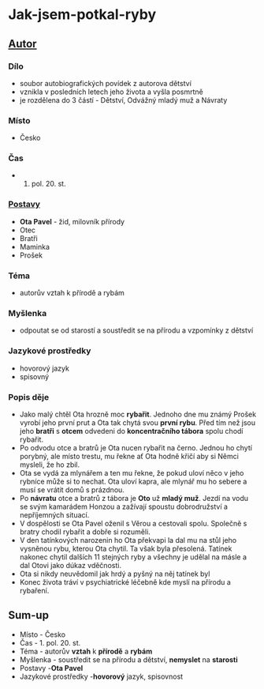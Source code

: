 # Jak-jsem-potkal-ryby

## [Autor](Smrt-krasnych-srncu.md#autor)

### Dílo
- soubor autobiografických povídek z autorova dětství
- vznikla v posledních letech jeho života a vyšla posmrtně
- je rozdělena do 3 částí - Dětství, Odvážný mladý muž a Návraty

### Místo
- Česko 
### Čas
- 1. pol. 20. st.
### [Postavy](Smrt-krasnych-srncu.md#postavy)
- **Ota Pavel** - žid, milovník přírody
- Otec
- Bratři
- Maminka
- Prošek
### Téma
- autorův vztah k přírodě a rybám
### Myšlenka
- odpoutat se od starostí a soustředit se na přírodu a vzpomínky z dětství
### Jazykové prostředky
- hovorový jazyk
- spisovný
### Popis děje
- Jako malý chtěl Ota hrozně moc **rybařit**. Jednoho dne mu známý Prošek vyrobí jeho první prut a Ota tak chytá svou **první rybu**. Před tím než jsou jeho **bratři** s **otcem** odvedeni do **koncentračního tábora** spolu chodí rybařit.
- Po odvodu otce a bratrů je Ota nucen rybařit na černo. Jednou ho chytí porybný, ale místo trestu, mu řekne ať Ota hodně křičí aby si Němci mysleli, že ho zbil.
- Ota se vydá za mlynářem a ten mu řekne, že pokud uloví něco v jeho rybníce může si to nechat. Ota uloví kapra, ale mlynář mu ho sebere a musí se vrátit domů s prázdnou.
- Po **návratu** otce a bratrů z tábora je **Oto** už **mladý muž**. Jezdí na vodu se svým kamarádem Honzou a zažívají spoustu dobrodružství a nepříjemných situací.
- V dospělosti se Ota Pavel oženil s Věrou a cestovali spolu. Společně s bratry chodil rybařit a dobře si rozuměli.
- V den tatínkových narozenin ho Ota překvapi la dal mu na stůl jeho vysněnou rybu, kterou Ota chytil. Ta však byla přesolená. Tatínek nakonec chytil dalších 11 stejných ryby a všechny je udělal na másle a dal Otovi jako dúkaz vděčnosti.
- Ota si nikdy neuvědomil jak hrdý a pyšný na něj tatínek byl
- Konec života tráví v psychiatrické léčebně kde myslí na přírodu a rybaření.
## Sum-up
- Místo - Česko
- Čas - 1. pol. 20. st.
- Téma - autorův **vztah** k **přírodě** a **rybám**
- Myšlenka - soustředit se na přírodu a dětství, **nemyslet** na **starosti** 
- Postavy -**Ota Pavel**
- Jazykové prostředky -**hovorový** jazyk, spisovnost